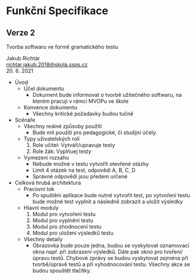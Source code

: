# Funkční Specifikace
## Verze 2

Tvorba softwaru ve formě gramatického testu

Jakub Richtár <br/>
richtar.jakub.2018@skola.ssps.cz <br/>
20. 6. 2021

 

* Úvod
  * Účel dokumentu
    * Dokument bude informovat o tvorbě užitečného softwaru, na kterém pracuji v rámci MVOPu ve škole
  * Konvence dokumentu
    * Všechny kritické požadavky budou tučně
* Scénáře
  * Všechny reálné způsoby použití
    * Bude mít použití pro pedagogické, či studijní účely.
  * Typy uživatelských rolí
    1. Role učitel: Vytváří/upravuje testy
    2. Role žák: Vyplňuej testy
  * Vymezení rozsahu
    * Nebude možné v testu vytvořit otevřené otázky
    * Limit 4 otázek na test, odpovědi A, B, C, D
    * Správné odpovědi jsou předem určené
* Celková hrubá architektura 
  * Pracovní tok
    * Po spuštění aplikace bude nutné vytvořit test, po vytvoření testu bude možné test vyplnit a následně zobrazit a uložit výsledky
  * Hlavní moduly
    1. Modul pro vytvoření testu
    2. Modul pro vyplnění testu
    3. Modul pro zhodnocení testu
    4. Modul pro uložení výsledků testu
  * Všechny detaily
    * Obrazovka bude pouze jedna, budou se vyskytovat oznamovací okna např. při zobrazení výsledků. Dále pak okno pro tvoření/úpravu testů. Chybové zprávy se budou vyskytovat zejména při tvorbě/úpravě testů a při vyhodnocování testu. Všechny akce se budou spouštět tlačítky.
